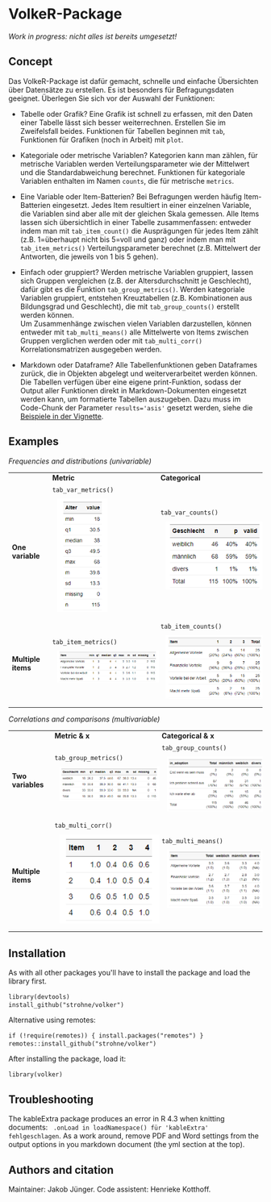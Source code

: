 # VolkeR-Package

*Work in progress: nicht alles ist bereits umgesetzt!*

## Concept

Das VolkeR-Package ist dafür gemacht, schnelle und einfache Übersichten über Datensätze zu erstellen. 
Es ist besonders für Befragungsdaten geeignet. Überlegen Sie sich vor der Auswahl der Funktionen:

- Tabelle oder Grafik? 
  Eine Grafik ist schnell zu erfassen, mit den Daten einer Tabelle lässt sich besser weiterrechnen. Erstellen Sie im Zweifelsfall beides.
  Funktionen für Tabellen beginnen mit `tab`, Funktionen für Grafiken (noch in Arbeit) mit `plot`.
  
- Kategoriale oder metrische Variablen? 
  Kategorien kann man zählen, für metrische Variablen werden Verteilungsparameter wie der Mittelwert und die Standardabweichung berechnet.
  Funktionen für kategoriale Variablen enthalten im Namen `counts`, die für metrische `metrics`.
  
- Eine Variable oder Item-Batterien? 
  Bei Befragungen werden häufig Item-Batterien eingesetzt. Jedes Item resultiert in einer einzelnen Variable, die Variablen sind aber alle mit der gleichen Skala gemessen.
  Alle Items lassen sich übersichtlich in einer Tabelle zusammenfassen: entweder indem man mit `tab_item_count()` die Ausprägungen für jedes Item zählt (z.B. 1=überhaupt nicht bis 5=voll und ganz) 
  oder indem man mit `tab_item_metrics()` Verteilungsparameter berechnet (z.B. Mittelwert der Antworten, die jeweils von 1 bis 5 gehen). 
  
- Einfach oder gruppiert?
  Werden metrische Variablen gruppiert, lassen sich Gruppen vergleichen (z.B. der Altersdurchschnitt je Geschlecht), dafür gibt es die Funktion `tab_group_metrics()`.
  Werden kategoriale Variablen gruppiert, entstehen Kreuztabellen (z.B. Kombinationen aus Bildungsgrad und Geschlecht), die mit `tab_group_counts()` erstellt werden können.  
  Um Zusammenhänge zwischen vielen Variablen darzustellen, können entweder mit `tab_multi_means()` alle Mittelwerte von Items zwischen Gruppen verglichen werden oder mit `tab_multi_corr()` Korrelationsmatrizen ausgegeben werden.

- Markdown oder Dataframe? Alle Tabellenfunktionen geben Dataframes zurück, die in Objekten abgelegt und weiterverarbeitet werden können. Die Tabellen verfügen über eine eigene print-Funktion, sodass der Output aller Funktionen direkt in Markdown-Dokumenten eingesetzt werden kann, um formatierte Tabellen auszugeben. Dazu muss im Code-Chunk der Parameter `results='asis'` gesetzt werden, siehe die [Beispiele in der Vignette](blob/main/vignettes/introduction.Rmd). 


## Examples

*Frequencies and distributions (univariable)*  

|  | | |
|----------------------------------------|--------------------------------------------|---|
|                    |       **Metric**                                 |  **Categorical** |
|**One variable**                                 | `tab_var_metrics()`<br><img src="plots/tab_var_metrics.png" alt="Verteilungsübersicht einer metrischen Variable" title="Verteilungsübersicht" width="100" style="margin: 10px;"> | `tab_var_counts()`<br><img src="plots/tab_var_counts.png" alt="Häufigkeitstabelle einer kategorialen Variable" title="Häufigkeitstabelle" width="220" style="margin: 10px;"> |
| **Multiple items**                                    | `tab_item_metrics()`<br><img src="plots/tab_item_metrics.png" alt="Verteilungsübersicht einer Itembatterie" title="Verteilungsübersicht Itembatterie" width="400" style="margin: 10px;"> | `tab_item_counts()`<br><img src="plots/tab_item_counts.png" alt="Häufigkeitsübersicht einer Itembatterie" title="Häufigkeitstabelle Items" width="400"  style="margin: 10px;"> |

*Correlations and comparisons (multivariable)*  

|  | | |
|----------------------------------------|--------------------------------------------|---|
|                      |  **Metric & x**                                      | **Categorical & x**   |
|       **Two variables**                                 | `tab_group_metrics()`<br><img src="plots/tab_group_metrics.png" alt="" title="Verteilungsübersicht Gruppenvergleich" width="400" style="margin: 10px;"> | `tab_group_counts()`<br><img src="plots/tab_group_counts.png" alt="Kreuztabelle" title="Kreuztabelle" width="400" style="margin: 10px;"> |
|       **Multiple items**                                 | `tab_multi_corr()`<br><img src="plots/tab_multi_corr.png" alt="" title="Korrelation mehrerer Items mit metrischen Variablen" width="200" style="margin: 10px;"> | `tab_multi_means()`<br><img src="plots/tab_multi_means.png" alt="Mittelwertvergleich von Items nach Gruppe" title="Mittelwertvergleich" width="400" style="margin: 10px;"> |


## Installation
As with all other packages you'll have to install the package and load the library first.

```
library(devtools)
install_github("strohne/volker")
```

Alternative using remotes:
```
if (!require(remotes)) { install.packages("remotes") }
remotes::install_github("strohne/volker")
```

After installing the package, load it:
```
library(volker)
```
  
## Troubleshooting

The kableExtra package produces an error in R 4.3 when knitting documents: ` .onLoad in loadNamespace() für 'kableExtra' fehlgeschlagen`. As a work around, remove PDF and Word settings from the output options in you markdown document (the yml section at the top).


## Authors and citation

Maintainer: Jakob Jünger. 
Code assistent: Henrieke Kotthoff.
